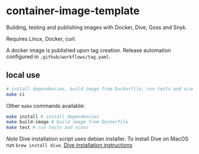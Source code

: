 # container-image-template

Building, testing and publishing images with Docker, Dive, Goss and Snyk.

Requires Linux, Docker, curl.

A docker image is published upon tag creation.  Release automation configured in `.github/workflows/tag.yaml`.

## local use

```bash
# install dependencies, build image from Dockerfile, run tests and scans
make ci

```

Other `make` commands available:

```bash
make install # install dependencies
make build-image # build image from Dockerfile
make test # run tests and scans

```

*Note* Dive installation script uses debian installer.  To install Dive on MacOS run `brew install dive`.  [Dive installation instructions](https://github.com/wagoodman/dive#installation
)